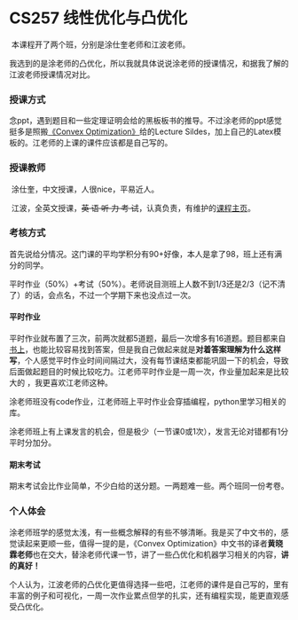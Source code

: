 
# CS257 线性优化与凸优化

​	本课程开了两个班，分别是涂仕奎老师和江波老师。

​	我选到的是涂老师的凸优化，所以我就具体说说涂老师的授课情况，和据我了解的江波老师授课情况对比。

### 授课方式

​	念ppt，遇到题目和一些定理证明会给的黑板板书的推导。不过涂老师的ppt感觉挺多是照搬[《Convex Optimization》](https://web.stanford.edu/~boyd/cvxbook/)给的Lecture Sildes，加上自己的Latex模板的。江老师的上课的课件应该都是自己写的。



### 授课教师

​	涂仕奎，中文授课，人很nice，平易近人。

​	江波，全英文授课，~~英 语 听 力 考 试~~，认真负责，有维护的[课程主页](http://jhc.sjtu.edu.cn/public/courses/CS257/)。

### 考核方式

​	首先说给分情况。这门课的平均学积分有90+好像，本人是拿了98，班上还有满分的同学。

​	平时作业（50%）+考试（50%）。老师说目测班上人数不到1/3还是2/3（记不清了）的话，会点名，不过一个学期下来也没点过一次。

#### 平时作业

​	平时作业就布置了三次，前两次就都5道题，最后一次增多有16道题。题目都来自[书上](https://web.stanford.edu/~boyd/cvxbook/)，也能比较容易找到答案，但是我自己做起来就是**对着答案理解为什么这样写**，个人感觉平时作业时间间隔过大，没有每节课结束都能巩固一下的机会，导致后面做起题目的时候比较吃力。江老师平时作业是一周一次，作业量加起来是比较大的 ，我更喜欢江老师这种。

​	涂老师班没有code作业，江老师班上平时作业会穿插编程，python里学习相关的库。

​	涂老师班上有上课发言的机会，但是极少（一节课0或1次），发言无论对错都有1分平时分加分。



#### 期末考试

​	期末考试会比作业简单，不少白给的送分题。一两题难一些。两个班同一份考卷。



### 个人体会

​	涂老师班学的感觉太浅，有一些概念解释的有些不够清晰。我是买了中文书的，感觉读起来更顺一些，值得一提的是，《Convex Optimization》中文书的译者**黄晓霖老师**也在交大，替涂老师代课一节，讲了一些凸优化和机器学习相关的内容，**讲的真好！**

​	个人认为，江波老师的凸优化更值得选择一些吧，江老师的课件是自己写的，里有丰富的例子和可视化，一周一次作业累点但学的扎实，还有编程实现，能更直观感受凸优化。